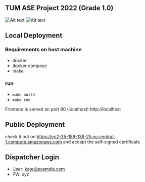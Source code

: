 ## TUM ASE Project 2022 (Grade 1.0)

![Alt text](relative-path-to-image/systemDiagram.png)
![Alt text](relative-path-to-image/pipeline.png)

## Local Deployment
### Requirements on host machine

- docker
- docker compose
- make

### run

- ```make build```
- ```make run```

Frontend is served on port 80 (localhost) http://localhost

## Public Deployment
check it out on https://ec2-35-158-138-25.eu-central-1.compute.amazonaws.com
and accept the self-signed certificate


## Dispatcher Login
 - User: kate@example.com
 - PW: xyz
